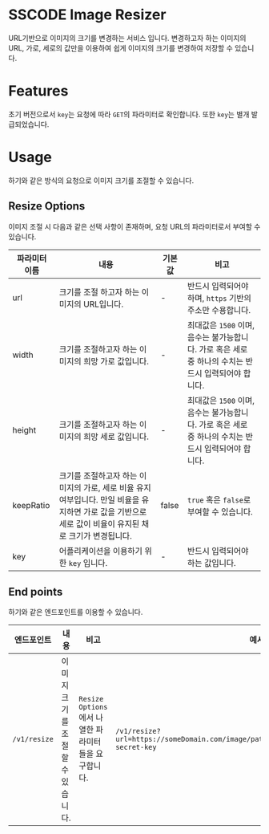 # SSCODE Image Resizer
URL기반으로 이미지의 크기를 변경하는 서비스 입니다. 변경하고자 하는 이미지의 URL, 가로, 세로의 값만을 이용하여 쉽게 이미지의 크기를 변경하여 저장할 수 있습니다.

# Features
초기 버전으로서 `key`는 요청에 따라 `GET`의 파라미터로 확인합니다. 또한 `key`는 별개 발급되었습니다.  

# Usage
하기와 같은 방식의 요청으로 이미지 크기를 조절할 수 있습니다.  

## Resize Options
이미지 조절 시 다음과 같은 선택 사항이 존재하며, 요청 URL의 파라미터로서 부여할 수 있습니다.

| 파라미터 이름   | 내용                                                                                      | 기본값   | 비고                                                            |
|-----------|-----------------------------------------------------------------------------------------|-------|---------------------------------------------------------------|
| url       | 크기를 조절 하고자 하는 이미지의 URL입니다.                                                              | -     | 반드시 입력되어야 하며, `https` 기반의 주소만 수용합니다.                          |
| width     | 크기를 조절하고자 하는 이미지의 희망 가로 값입니다.                                                           | -     | 최대값은 `1500` 이며, 음수는 불가능합니다. 가로 혹은 세로 중 하나의 수치는 반드시 입력되어야 합니다. |
| height    | 크기를 조절하고자 하는 이미지의 희망 세로 값입니다.                                                           | -     | 최대값은 `1500` 이며, 음수는 불가능합니다. 가로 혹은 세로 중 하나의 수치는 반드시 입력되어야 합니다.                                  |
| keepRatio | 크기를 조절하고자 하는 이미지의 가로, 세로 비율 유지 여부입니다. 만일 비율을 유지하면 가로 값을 기반으로 세로 값이 비율이 유지된 채로 크기가 변경됩니다. | false | `true` 혹은 `false`로 부여할 수 있습니다.                                |
| key       | 어플리케이션을 이용하기 위한 `key` 입니다.                                                              | -     | 반드시 입력되어야 하는 값입니다.                                            |

## End points
하기와 같은 엔드포인트를 이용할 수 있습니다.  

| 엔드포인트     | 내용                  | 비고                                   | 예시                                                                                          |
|-----------|---------------------------------------------------|--------------------------------------|---------------------------------------------------------------------------------------------|
|`/v1/resize`| 이미지 크기를 조절할 수 있습니다. | `Resize Options`에서 나열한 파라미터들을 요구합니다. | ```/v1/resize?url=https://someDomain.com/image/path&width=300&height=300&key=super-secret-key``` |

